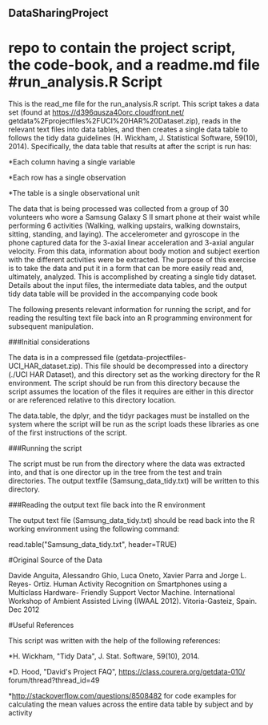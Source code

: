 ## DataSharingProject
repo to contain the project script, the code-book, and a readme.md file
#run_analysis.R Script
=====
This is the read_me file for the run_analysis.R script.  This script takes a 
data set (found at https://d396qusza40orc.cloudfront.net/
getdata%2Fprojectfiles%2FUCI%20HAR%20Dataset.zip),
reads in the relevant text files into data tables, and then creates a single 
data table to follows the tidy data guidelines (H. Wickham, J. Statistical 
Software, 59(10), 2014).  Specifically, the data table that results at after the
script is run has:

*Each column having a single variable

*Each row has a single observation

*The table is a single observational unit

The data that is being processed was collected from a group of 30 volunteers who
wore a Samsung Galaxy S II smart phone at their waist while performing 6 
activities (Walking, walking upstairs, walking downstairs, sitting, standing, 
and laying).  The accelerometer and gyroscope in the phone captured data for the
3-axial linear acceleration and 3-axial angular velocity.  From this data, 
information about body motion and subject exertion with the different activities
were be extracted.  The purpose of this exercise is to take the data and put it 
in a form that can be more easily read and, ultimately, analyzed.  This is 
accomplished by creating a single tidy dataset.  Details about the input files,
the intermediate data tables, and the output tidy data table will be provided
in the accompanying code book

The following presents relevant information for running
the script, and for reading the resulting text file back into an R programming
environment for subsequent manipulation.

###Initial considerations

The data is in a compressed file (getdata-projectfiles-UCI_HAR_dataset.zip).
This file should be decompressed into a directory (./UCI HAR Dataset), and this
directory set as the working directory for the R environment.  The script should
be run from this directory because the script assumes the location of the files
it requires are either in this director or are referenced relative to this 
directory location.

The data.table, the dplyr, and the tidyr packages must be installed on the 
system where the script will be run as the script loads these libraries as one
of the first instructions of the script.  

###Running the script

The script must be run from the directory where the data was extracted into, 
and that is one director up in the tree from the test and train directories.
The output textfile (Samsung_data_tidy.txt) will be written to this directory.

###Reading the output text file back into the R environment

The output text file (Samsung_data_tidy.txt) should be read back into the R
working environment using the following command:

read.table("Samsung_data_tidy.txt", header=TRUE)

#Original Source of the Data

Davide Anguita, Alessandro Ghio, Luca Oneto, Xavier Parra and Jorge L. Reyes-
Ortiz. Human Activity Recognition on Smartphones using a Multiclass Hardware-
Friendly Support Vector Machine. International Workshop of Ambient Assisted 
Living (IWAAL 2012). Vitoria-Gasteiz, Spain. Dec 2012

#Useful References

This script was written with the help of the following references:

*H. Wickham, "Tidy Data", J. Stat. Software, 59(10), 2014.

*D. Hood, "David's Project FAQ", https://class.courera.org/getdata-010/
  forum/thread?thread_id=49
  
*http://stackoverflow.com/questions/8508482 for code examples for calculating
  the mean values across the entire data table by subject and by activity
